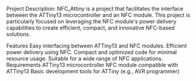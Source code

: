 Project Description:
NFC_Attiny is a project that facilitates the interface between the ATTiny13 microcontroller and an NFC module. This project is particularly focused on leveraging the NFC module's power delivery capabilities to create efficient, compact, and innovative NFC-based solutions.

Features
Easy interfacing between ATTiny13 and NFC modules.
Efficient power delivery using NFC.
Compact and optimized code for minimal resource usage.
Suitable for a wide range of NFC applications.
Requirements
ATTiny13 microcontroller
NFC module compatible with ATTiny13
Basic development tools for ATTiny (e.g., AVR programmer)
